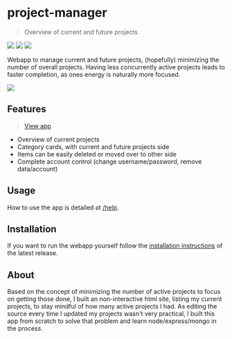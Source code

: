 # project-manager

> Overview of current and future projects

[![](https://circleci.com/gh/jneidel/project-manager/tree/master.svg?style=shield&circle-token=98937429df5bf860a055272d7ded46b7c583503e)](https://circleci.com/gh/jneidel/project-manager)
[![](https://img.shields.io/badge/version-v0.3-blue.svg)](https://github.com/jneidel/project-manager/releases)
[![](https://img.shields.io/badge/currently-under%20development-brightgreen.svg)](https://github.com/jneidel/project-manager)

Webapp to manage current and future projects, (hopefully) minimizing the number of overall projects. Having less concurrently active projects leads to faster completion, as ones energy is naturally more focused.

![](https://i.imgur.com/Wzjp8np.png)

## Features

> [View app](https://pm.jneidel.com)

- Overview of current projects
- Category cards, with current and future projects side
- Items can be easily deleted or moved over to other side
- Complete account control (change username/password, remove data/account)

## Usage

How to use the app is detailed at [/help](https://pm.jneidel.com/help).

## Installation

If you want to run the webapp yourself follow the [installation instructions](https://github.com/jneidel/project-manager/blob/latest/README.md) of the latest release.

## About

Based on the concept of minimizing the number of active projects to focus on getting those done, I built an non-interactive html site, listing my current projects, to stay mindful of how many active projects I had.
As editing the source every time I updated my projects wasn't very practical, I built this app from scratch to solve that problem and learn node/express/mongo in the process.

